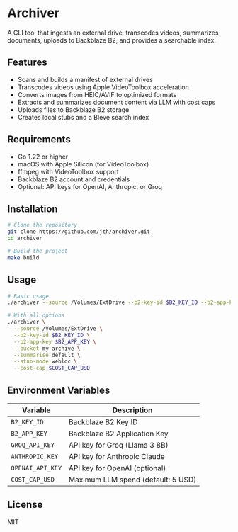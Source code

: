 # Archiver

A CLI tool that ingests an external drive, transcodes videos, summarizes documents, uploads to Backblaze B2, and provides a searchable index.

## Features

- Scans and builds a manifest of external drives
- Transcodes videos using Apple VideoToolbox acceleration
- Converts images from HEIC/AVIF to optimized formats
- Extracts and summarizes document content via LLM with cost caps
- Uploads files to Backblaze B2 storage
- Creates local stubs and a Bleve search index

## Requirements

- Go 1.22 or higher
- macOS with Apple Silicon (for VideoToolbox)
- ffmpeg with VideoToolbox support
- Backblaze B2 account and credentials
- Optional: API keys for OpenAI, Anthropic, or Groq

## Installation

```bash
# Clone the repository
git clone https://github.com/jth/archiver.git
cd archiver

# Build the project
make build
```

## Usage

```bash
# Basic usage
./archiver --source /Volumes/ExtDrive --b2-key-id $B2_KEY_ID --b2-app-key $B2_APP_KEY --bucket my-archive

# With all options
./archiver \
  --source /Volumes/ExtDrive \
  --b2-key-id $B2_KEY_ID \
  --b2-app-key $B2_APP_KEY \
  --bucket my-archive \
  --summarise default \
  --stub-mode webloc \
  --cost-cap $COST_CAP_USD
```

## Environment Variables

| Variable | Description |
|----------|-------------|
| `B2_KEY_ID` | Backblaze B2 Key ID |
| `B2_APP_KEY` | Backblaze B2 Application Key |
| `GROQ_API_KEY` | API key for Groq (Llama 3 8B) |
| `ANTHROPIC_KEY` | API key for Anthropic Claude |
| `OPENAI_API_KEY` | API key for OpenAI (optional) |
| `COST_CAP_USD` | Maximum LLM spend (default: 5 USD) |

## License

MIT 